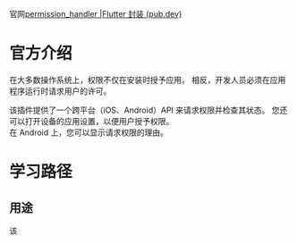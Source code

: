 官网[permission_handler |Flutter 封装 (pub.dev)](https://pub.dev/packages/permission_handler)
# 官方介绍
在大多数操作系统上，权限不仅在安装时授予应用。 相反，开发人员必须在应用程序运行时请求用户的许可。

该插件提供了一个跨平台（iOS、Android）API 来请求权限并检查其状态。 您还可以打开设备的应用设置，以便用户授予权限。  
在 Android 上，您可以显示请求权限的理由。
# 学习路径
## 用途
该
